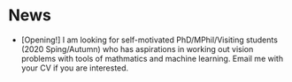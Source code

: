 # News
- [Opening!] I am looking for self-motivated PhD/MPhil/Visiting students (2020 Sping/Autumn) who has aspirations in working out vision problems with tools of mathmatics and machine learning. Email me with your CV if you are interested.
